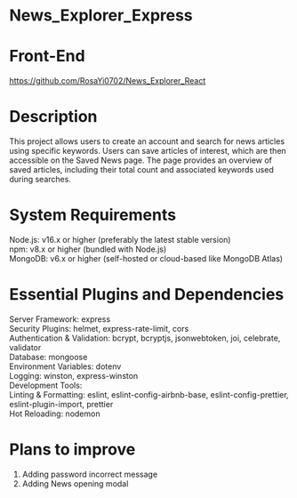 # News_Explorer_Express

# Front-End

https://github.com/RosaYi0702/News_Explorer_React

# Description
This project allows users to create an account and search for news articles using specific keywords. Users can save articles of interest, which are then accessible on the Saved News page. The page provides an overview of saved articles, including their total count and associated keywords used during searches.

# System Requirements
Node.js: v16.x or higher (preferably the latest stable version) <br/>
npm: v8.x or higher (bundled with Node.js) <br/>
MongoDB: v6.x or higher (self-hosted or cloud-based like MongoDB Atlas)<br/>

# Essential Plugins and Dependencies
Server Framework: express <br/>
Security Plugins: helmet, express-rate-limit, cors <br/>
Authentication & Validation: bcrypt, bcryptjs, jsonwebtoken, joi, celebrate, validator <br/>
Database: mongoose <br/>
Environment Variables: dotenv <br/>
Logging: winston, express-winston <br/>
Development Tools: <br/>
Linting & Formatting: eslint, eslint-config-airbnb-base, eslint-config-prettier, eslint-plugin-import, prettier <br/>
Hot Reloading: nodemon <br/>

# Plans to improve 
1. Adding password incorrect message
2. Adding News opening modal
